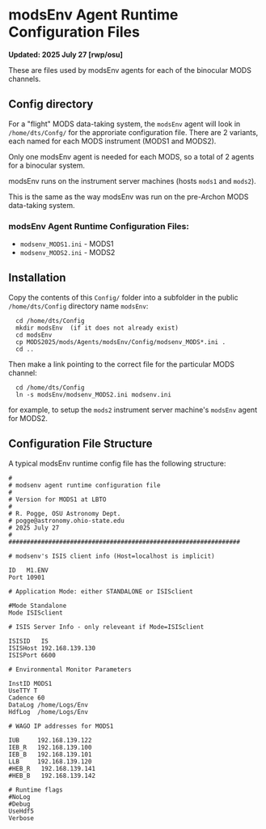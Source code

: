 # modsEnv Agent Runtime Configuration Files

**Updated: 2025 July 27 [rwp/osu]**

These are files used by modsEnv agents for each of the binocular MODS channels.

## Config directory

For a "flight" MODS data-taking system, the `modsEnv` agent will look in `/home/dts/Confg/` for the approriate
configuration file.  There are 2 variants, each named for each MODS instrument (MODS1 and MODS2).

Only one modsEnv agent is needed for each MODS, so a total of 2 agents for a binocular system.

modsEnv runs on the instrument server machines (hosts `mods1` and `mods2`).

This is the same as the way modsEnv was run on the pre-Archon MODS data-taking system.

### modsEnv Agent Runtime Configuration Files:

 * `modsenv_MODS1.ini` - MODS1
 * `modsenv_MODS2.ini` - MODS2

## Installation

Copy the contents of this `Config/` folder into a subfolder in the public `/home/dts/Config` directory
name `modsEnv`:
```shell
  cd /home/dts/Config
  mkdir modsEnv  (if it does not already exist)
  cd modsEnv
  cp MODS2025/mods/Agents/modsEnv/Config/modsenv_MODS*.ini .
  cd ..
```
Then make a link pointing to the correct file for the particular MODS channel:
```
  cd /home/dts/Config
  ln -s modsEnv/modsenv_MODS2.ini modsenv.ini
```
for example, to setup the `mods2` instrument server machine's `modsEnv` agent for MODS2.
  
## Configuration File Structure
A typical modsEnv runtime config file has the following structure:
```
#
# modsenv agent runtime configuration file
#
# Version for MODS1 at LBTO
#
# R. Pogge, OSU Astronomy Dept.
# pogge@astronomy.ohio-state.edu
# 2025 July 27
#
################################################################

# modsenv's ISIS client info (Host=localhost is implicit)

ID   M1.ENV
Port 10901

# Application Mode: either STANDALONE or ISISclient

#Mode Standalone
Mode ISISclient

# ISIS Server Info - only releveant if Mode=ISISclient

ISISID   IS
ISISHost 192.168.139.130
ISISPort 6600

# Environmental Monitor Parameters

InstID MODS1
UseTTY T
Cadence 60
DataLog /home/Logs/Env
HdfLog  /home/Logs/Env

# WAGO IP addresses for MODS1

IUB     192.168.139.122
IEB_R   192.168.139.100
IEB_B   192.168.139.101
LLB     192.168.139.120
#HEB_R   192.168.139.141
#HEB_B   192.168.139.142

# Runtime flags 
#NoLog
#Debug
UseHdf5
Verbose
```
